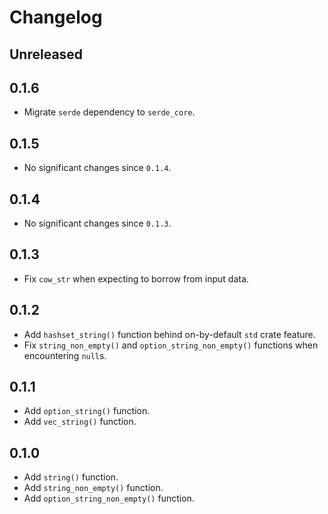 # Changelog

## Unreleased

## 0.1.6

- Migrate `serde` dependency to `serde_core`.

## 0.1.5

- No significant changes since `0.1.4`.

## 0.1.4

- No significant changes since `0.1.3`.

## 0.1.3

- Fix `cow_str` when expecting to borrow from input data.

## 0.1.2

- Add `hashset_string()` function behind on-by-default `std` crate feature.
- Fix `string_non_empty()` and `option_string_non_empty()` functions when encountering `null`s.

## 0.1.1

- Add `option_string()` function.
- Add `vec_string()` function.

## 0.1.0

- Add `string()` function.
- Add `string_non_empty()` function.
- Add `option_string_non_empty()` function.
